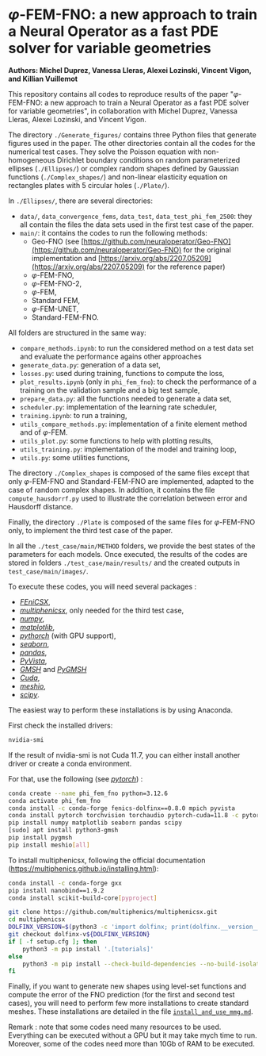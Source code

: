 # $\varphi$-FEM-FNO: a new approach to train a Neural Operator as a fast PDE solver for variable geometries

**Authors: Michel Duprez, Vanessa Lleras, Alexei Lozinski, Vincent Vigon, and Killian Vuillemot**

This repository contains all codes to reproduce results of the paper "$\varphi$-FEM-FNO: a new approach to train a Neural Operator as a fast PDE solver for variable geometries", in collaboration with Michel Duprez, Vanessa Lleras, Alexei Lozinski, and Vincent Vigon. 

The directory `./Generate_figures/` contains three Python files that generate figures used in the paper. The other directories contain all the codes for the numerical test cases. They solve the Poisson equation with non-homogeneous Dirichlet boundary conditions on random parameterized ellipses (`./Ellipses/`) or complex random shapes defined by Gaussian functions (`./Complex_shapes/`) and non-linear elasticity equation on rectangles plates with 5 circular holes (`./Plate/`). 

In `./Ellipses/`, there are several directories: 
- `data/`, `data_convergence_fems`, `data_test`, `data_test_phi_fem_2500`: they all contain the files the data sets used in the first test case of the paper. 
- `main/`: it contains the codes to run the following methods:
    - Geo-FNO (see [https://github.com/neuraloperator/Geo-FNO](https://github.com/neuraloperator/Geo-FNO) for the original implementation and [https://arxiv.org/abs/2207.05209](https://arxiv.org/abs/2207.05209) for the reference paper)
    - $\varphi$-FEM-FNO, 
    - $\varphi$-FEM-FNO-2, 
    - $\varphi$-FEM,
    - Standard FEM,  
    - $\varphi$-FEM-UNET, 
    - Standard-FEM-FNO.

All folders are structured in the same way:
- `compare_methods.ipynb`: to run the considered method on a test data set and evaluate the performance agains other approaches
- `generate_data.py`: generation of a data set, 
- `losses.py`: used during training, functions to compute the loss, 
- `plot_results.ipynb` (only in `phi_fem_fno`): to check the performance of a training on the validation sample and a big test sample, 
- `prepare_data.py`: all the functions needed to generate a data set, 
- `scheduler.py`: implementation of the learning rate scheduler, 
- `training.ipynb`: to run a training,
- `utils_compare_methods.py`: implementation of a finite element method and of $\varphi$-FEM.
- `utils_plot.py`: some functions to help with plotting results, 
- `utils_training.py`: implementation of the model and training loop, 
- `utils.py`: some utilities functions,


The directory `./Complex_shapes` is composed of the same files except that only $\varphi$-FEM-FNO and Standard-FEM-FNO are implemented, adapted to the case of random complex shapes. In addition, it contains the file `compute_hausdorrf.py` used to illustrate the correlation between error and Hausdorff distance. 

Finally, the directory `./Plate` is composed of the same files for $\varphi$-FEM-FNO only, to implement the third test case of the paper. 

In all the `./test_case/main/METHOD` folders, we provide the best states of the parameters for each models. Once executed, the results of the codes are stored in folders `./test_case/main/results/` and the created outputs in `test_case/main/images/`. 


To execute these codes, you will need several packages : 
- [*FEniCSX*](https://fenicsproject.org/),
- [*multiphenicsx*](https://multiphenics.github.io/index.html), only needed for the third test case,
- [*numpy*](https://numpy.org/doc/stable/index.html),
- [*matplotlib*](https://matplotlib.org/),
- [*pythorch*](https://pytorch.org/) (with GPU support),
- [*seaborn*](https://seaborn.pydata.org/),
- [*pandas*](https://pandas.pydata.org/),
- [*PyVista*](https://pyvista.org/cite/index.html),
- [*GMSH*](https://gmsh.info/) and [*PyGMSH*](https://pypi.org/project/pygmsh/)
- [*Cuda*](https://developer.nvidia.com/cuda-downloads), 
- [*meshio*](https://github.com/nschloe/meshio),
- [*scipy*](https://scipy.org/). 

The easiest way to perform these installations is by using Anaconda. 

First check the installed drivers:   
```bash
nvidia-smi
```

If the result of nvidia-smi is not Cuda 11.7, you can either install another driver or create a conda environment. 

For that, use the following (see [*pytorch*](https://pytorch.org/get-started/previous-versions/)) : 

```bash 
conda create --name phi_fem_fno python=3.12.6
conda activate phi_fem_fno 
conda install -c conda-forge fenics-dolfinx==0.8.0 mpich pyvista
conda install pytorch torchvision torchaudio pytorch-cuda=11.8 -c pytorch -c nvidia (#11.8 for example)
pip install numpy matplotlib seaborn pandas scipy
[sudo] apt install python3-gmsh
pip install pygmsh
pip install meshio[all]
```

To install multiphenicsx, following the official documentation (https://multiphenics.github.io/installing.html):

```bash
conda install -c conda-forge gxx
pip install nanobind==1.9.2
conda install scikit-build-core[pyproject]

git clone https://github.com/multiphenics/multiphenicsx.git
cd multiphenicsx
DOLFINX_VERSION=$(python3 -c 'import dolfinx; print(dolfinx.__version__)')
git checkout dolfinx-v${DOLFINX_VERSION}
if [ -f setup.cfg ]; then
    python3 -m pip install '.[tutorials]'
else
    python3 -m pip install --check-build-dependencies --no-build-isolation '.[tutorials]'
fi
```


Finally, if you want to generate new shapes using level-set functions and compute the error of the FNO prediction (for the first and second test cases), you will need to perform few more installations to create standard meshes. These installations are detailed in the file [`install_and_use_mmg.md`](https://github.com/KVuillemot/PhiFEM_and_FNO/blob/main/install_and_use_mmg.md). 


Remark : note that some codes need many resources to be used. Everything can be executed without a GPU but it may take mych time to run. Moreover, some of the codes need more than 10Gb of RAM to be executed. 
